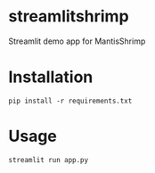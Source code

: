 # streamlitshrimp
Streamlit demo app for MantisShrimp

# Installation
`pip install -r requirements.txt`

# Usage
`streamlit run app.py`